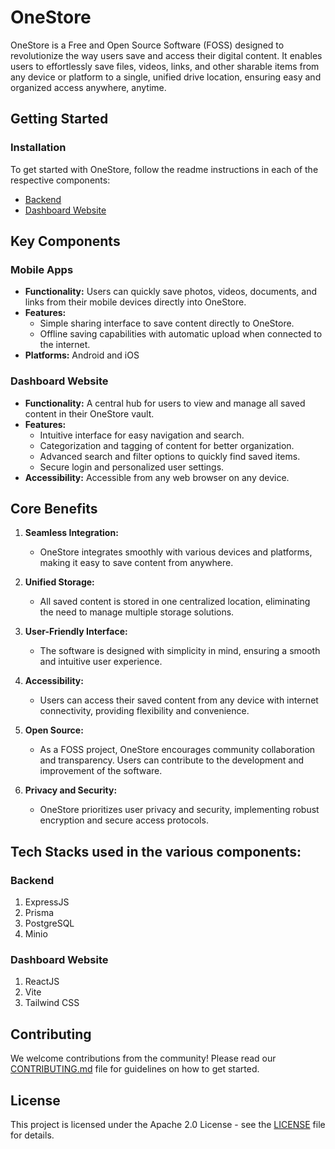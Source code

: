 # OneStore

OneStore is a Free and Open Source Software (FOSS) designed to revolutionize the way users save and access their digital content. It enables users to effortlessly save files, videos, links, and other sharable items from any device or platform to a single, unified drive location, ensuring easy and organized access anywhere, anytime.

## Getting Started

### Installation

To get started with OneStore, follow the readme instructions in each of the respective components:
- [Backend](backend/README.md)
- [Dashboard Website](dashboard/README.md)

## Key Components

### Mobile Apps
- **Functionality:** Users can quickly save photos, videos, documents, and links from their mobile devices directly into OneStore.
- **Features:**
  - Simple sharing interface to save content directly to OneStore.
  - Offline saving capabilities with automatic upload when connected to the internet.
- **Platforms:** Android and iOS

### Dashboard Website
- **Functionality:** A central hub for users to view and manage all saved content in their OneStore vault.
- **Features:**
  - Intuitive interface for easy navigation and search.
  - Categorization and tagging of content for better organization.
  - Advanced search and filter options to quickly find saved items.
  - Secure login and personalized user settings.
- **Accessibility:** Accessible from any web browser on any device.

## Core Benefits

1. **Seamless Integration:**
   - OneStore integrates smoothly with various devices and platforms, making it easy to save content from anywhere.

2. **Unified Storage:**
   - All saved content is stored in one centralized location, eliminating the need to manage multiple storage solutions.

3. **User-Friendly Interface:**
   - The software is designed with simplicity in mind, ensuring a smooth and intuitive user experience.

4. **Accessibility:**
   - Users can access their saved content from any device with internet connectivity, providing flexibility and convenience.

5. **Open Source:**
   - As a FOSS project, OneStore encourages community collaboration and transparency. Users can contribute to the development and improvement of the software.

6. **Privacy and Security:**
   - OneStore prioritizes user privacy and security, implementing robust encryption and secure access protocols.

## Tech Stacks used in the various components:

### Backend
1. ExpressJS
2. Prisma
3. PostgreSQL
4. Minio

### Dashboard Website
1. ReactJS
2. Vite
3. Tailwind CSS

## Contributing
We welcome contributions from the community! Please read our [CONTRIBUTING.md](CONTRIBUTING.md) file for guidelines on how to get started.

## License
This project is licensed under the Apache 2.0 License - see the [LICENSE](LICENSE) file for details.

